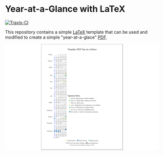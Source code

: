 # Year-at-a-Glance with LaTeX
[![Travis-CI](https://img.shields.io/travis/com/lukehsiao/latex-year.svg)](https://travis-ci.com/lukehsiao/latex-year)

This repository contains a simple [LaTeX](http://www.latex-project.org/)
template that can be used and modified to create a simple "year-at-a-glace" [PDF](build/year.pdf).

![year-preview][year-preview]

[year-preview]: https://raw.githubusercontent.com/lukehsiao/latex-year/master/build/year.png
